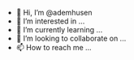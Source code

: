 - 👋 Hi, I’m @ademhusen
- 👀 I’m interested in ...
- 🌱 I’m currently learning ...
- 💞️ I’m looking to collaborate on ...
- 📫 How to reach me ...

<!---
ademhusen/ademhusen is a ✨ special ✨ repository because its `README.md` (this file) appears on your GitHub profile.
You can click the Preview link to take a look at your changes.
--->
